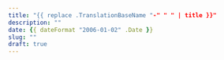 ```yaml
---
title: "{{ replace .TranslationBaseName "-" " " | title }}"
description: ""
date: {{ dateFormat "2006-01-02" .Date }}
slug: ""
draft: true
---
```

